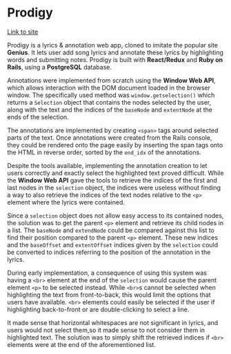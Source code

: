 # Prodigy

[Link to site](https://prodigy-clone.herokuapp.com)

Prodigy is a lyrics & annotation web app, cloned to imitate the popular site **Genius**. It lets user add song lyrics and annotate these lyrics by highlighting words and submitting notes. Prodigy is built with **React/Redux** and **Ruby on Rails**, using a **PostgreSQL** database.

Annotations were implemented from scratch using the **Window Web API**, which allows interaction with the DOM document loaded in the browser window. The specifically used method was `window.getselection()` which returns a `Selection` object that contains the nodes selected by the user, along with the text and the indices of the `baseNode` and `extentNode` at the ends of the selection.

The annotations are implemented by creating `<span>` tags around selected parts of the text. Once annotations were created from the Rails console, they could be rendered onto the page easily by inserting the span tags onto the HTML in reverse order, sorted by the `end_idx` of the annotations.

Despite the tools available, implementing the annotation creation to let users correctly and exactly select the highlighted text proved difficult. While the **Window Web API** gave the tools to retrieve the indices of the first and last nodes in the `selection` object, the indices were useless without finding a way to also retrieve the indices of the text nodes relative to the `<p>` element where the lyrics were contained.

Since a `selection` object does not allow easy access to its contained nodes, the solution was to get the parent `<p>` element and retrieve its child nodes in a list. The `baseNode` and `extendNode` could be compared against this list to find their position compared to the parent `<p>` element. These new indices and the `baseOffset` and `extentOffset` indices given by the `selection` could be converted to indices referring to the position of the annotation in the lyrics.

During early implementation, a consequence of using this system was having a `<br>` element at the end of the `selection` would cause the parent element `<p>` to be selected instead. While `<br>`s cannot be selected when highlighting the text from front-to-back, this would limit the options that users have available. `<br>` elements could easily be selected if the user if highlighting back-to-front or are double-clicking to select a line.

It made sense that horizontal whitespaces are not significant in lyrics, and users would not select them,so it made sense to not consider them in highlighted text. The solution was to simply shift the retrieved indices if `<br>` elements were at the end of the aforementioned list. 